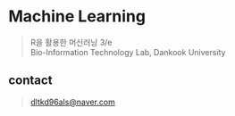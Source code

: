 # Machine Learning
> R을 활용한 머신러닝 3/e  
> Bio-Information Technology Lab, Dankook University
## contact
> dltkd96als@naver.com


